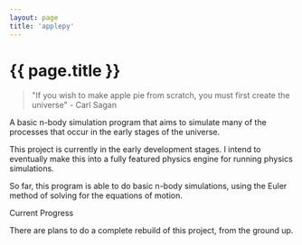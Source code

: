 ```yaml
---
layout: page
title: 'applepy'
---
```


<h1 class="page-title">{{ page.title }}</h1>

> "If you wish to make apple pie from scratch, you must first create the universe" - Carl Sagan

A basic n-body simulation program that aims to simulate many of the processes that occur in the early stages of the universe.

This project is currently in the early development stages. I intend to eventually make this into a fully featured physics engine for running physics simulations.

So far, this program is able to do basic n-body simulations, using the Euler method of solving for the equations of motion.

Current Progress

There are plans to do a complete rebuild of this project, from the ground up.
